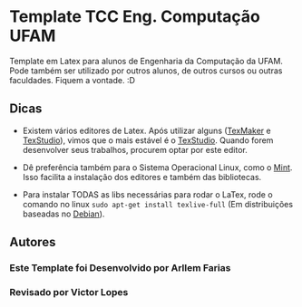 # Template TCC Eng. Computação UFAM


Template em Latex para alunos de Engenharia da Computação da UFAM. Pode também ser utilizado por outros alunos, de outros cursos ou outras faculdades. Fiquem a vontade. :D

## Dicas

* Existem vários editores de Latex. Após utilizar alguns ([TexMaker](http://www.xm1math.net/texmaker/) e [TexStudio](http://www.texstudio.org/)), vimos que o mais estável é o [TexStudio](http://www.texstudio.org/). Quando forem desenvolver seus trabalhos, procurem optar por este editor.

* Dê preferência também para o Sistema Operacional Linux, como o [Mint](https://www.linuxmint.com/). Isso facilita a instalação dos editores e também das bibliotecas.

* Para instalar TODAS as libs necessárias para rodar o LaTex, rode o comando no linux `sudo apt-get install texlive-full` (Em distribuições baseadas no [Debian](https://www.debian.org/index.pt.html)).


## Autores

### Este Template foi Desenvolvido por Arllem Farias
### Revisado por Victor Lopes

